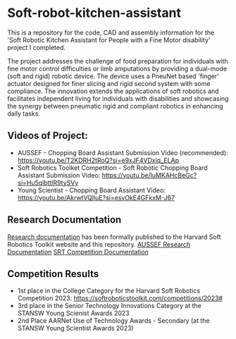 # Soft-robot-kitchen-assistant
This is a repository for the code, CAD and assembly information for the 'Soft Robotic Kitchen Assistant for People with a Fine Motor disability' project I completed. 

The project addresses the challenge of food preparation for individuals with fine motor control difficulties or limb amputations by providing a dual-mode (soft and rigid) robotic device. The device uses a PneuNet based 'finger' actuator designed for finer slicing and rigid second system with some compliance. The innovation extends the applications of soft robotics and facilitates independent living for individuals with disabilities and showcasing the synergy between pneumatic rigid and compliant robotics in enhancing daily tasks. 

## Videos of Project:
- AUSSEF - Chopping Board Assistant Submission Video (recommended): https://youtu.be/T2KDRH2tRoQ?si=e9xJF4VDxiq_ELAp
- Soft Robotics Toolket Competition - Soft Robotic Chopping Board Assistant Submission Video: https://youtu.be/luMKAHcBeGc?si=Hu5qlbttlR9tySVy
- Young Scientist - Chopping Board Assistant Video: https://youtu.be/AkrwtVQIluE?si=esvOkE4GFkxM-J67

## Research Documentation
[Research documentation](Research%20Documentation/) has been formally published to the Harvard Soft Robotics Toolkit website and this repository. 
[AUSSEF Research Documentation](/Research%20Documentation/Research%20Documentation/AUSSEF%20Submission%20-%20chopping%20board%20innovation.pdf)
[SRT Competition Documentation](Research%20Documentation/Soft%20robotic%20kitchen%20assistant%20-%20SRT%20Submission.pdf)

## Competition Results
- 1st place in the College Category for the Harvard Soft Robotics Competition 2023: https://softroboticstoolkit.com/competitions/2023#
- 3rd place in the Senior Technology Innovations Category at the STANSW Young Scienist Awards 2023
- 2nd Place AARNet Use of Technology Awards - Secondary (at the STANSW Young Scientist Awards 2023)
